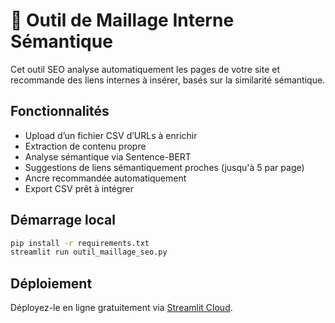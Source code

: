 # 🔗 Outil de Maillage Interne Sémantique

Cet outil SEO analyse automatiquement les pages de votre site et recommande des liens internes à insérer, basés sur la similarité sémantique.

## Fonctionnalités

- Upload d’un fichier CSV d’URLs à enrichir
- Extraction de contenu propre
- Analyse sémantique via Sentence-BERT
- Suggestions de liens sémantiquement proches (jusqu'à 5 par page)
- Ancre recommandée automatiquement
- Export CSV prêt à intégrer

## Démarrage local

```bash
pip install -r requirements.txt
streamlit run outil_maillage_seo.py
```

## Déploiement

Déployez-le en ligne gratuitement via [Streamlit Cloud](https://streamlit.io/cloud).
